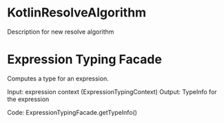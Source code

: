 # KotlinResolveAlgorithm
Description for new resolve algorithm

# Expression Typing Facade

Computes a type for an expression.

Input:
expression
context (ExpressionTypingContext)
Output:
TypeInfo for the expression

Code: ExpressionTypingFacade.getTypeInfo()
